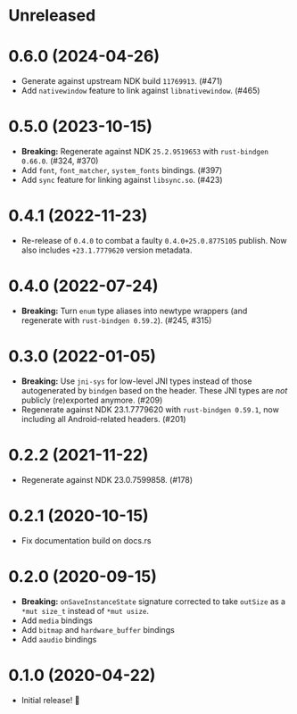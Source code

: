 # Unreleased

# 0.6.0 (2024-04-26)

- Generate against upstream NDK build `11769913`. (#471)
- Add `nativewindow` feature to link against `libnativewindow`. (#465)

# 0.5.0 (2023-10-15)

- **Breaking:** Regenerate against NDK `25.2.9519653` with `rust-bindgen 0.66.0`. (#324, #370)
- Add `font`, `font_matcher`, `system_fonts` bindings. (#397)
- Add `sync` feature for linking against `libsync.so`. (#423)

# 0.4.1 (2022-11-23)

- Re-release of `0.4.0` to combat a faulty `0.4.0+25.0.8775105` publish. Now also includes `+23.1.7779620` version metadata.

# 0.4.0 (2022-07-24)

- **Breaking:** Turn `enum` type aliases into newtype wrappers (and regenerate with `rust-bindgen 0.59.2`). (#245, #315)

# 0.3.0 (2022-01-05)

- **Breaking:** Use `jni-sys` for low-level JNI types instead of those autogenerated by `bindgen` based on the header.
  These JNI types are _not_ publicly (re)exported anymore. (#209)
- Regenerate against NDK 23.1.7779620 with `rust-bindgen 0.59.1`, now including all Android-related headers. (#201)

# 0.2.2 (2021-11-22)

- Regenerate against NDK 23.0.7599858. (#178)

# 0.2.1 (2020-10-15)

- Fix documentation build on docs.rs

# 0.2.0 (2020-09-15)

- **Breaking:** `onSaveInstanceState` signature corrected to take `outSize` as a `*mut size_t` instead of `*mut usize`.
- Add `media` bindings
- Add `bitmap` and `hardware_buffer` bindings
- Add `aaudio` bindings

# 0.1.0 (2020-04-22)

- Initial release! 🎉
